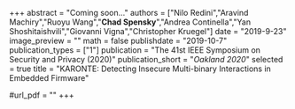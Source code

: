 +++
abstract = "Coming soon..."
authors = ["Nilo Redini","Aravind Machiry","Ruoyu Wang","**Chad Spensky**","Andrea Continella","Yan Shoshitaishvili","Giovanni Vigna","Christopher Kruegel"]
date = "2019-9-23"
image_preview = ""
math = false
publishdate = "2019-10-7"
publication_types = ["1"]
publication = "The 41st IEEE Symposium on Security and Privacy (2020)"
publication_short = "*Oakland 2020*"
selected = true
title = "KARONTE: Detecting Insecure Multi-binary Interactions in Embedded Firmware"

#url_pdf = ""
+++
